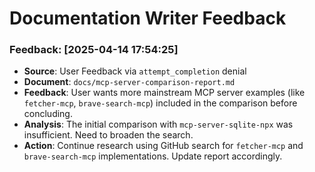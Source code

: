 # Documentation Writer Feedback
<!-- Entries below should be added reverse chronologically (newest first) -->
### Feedback: [2025-04-14 17:54:25]
- **Source**: User Feedback via `attempt_completion` denial
- **Document**: `docs/mcp-server-comparison-report.md`
- **Feedback**: User wants more mainstream MCP server examples (like `fetcher-mcp`, `brave-search-mcp`) included in the comparison before concluding.
- **Analysis**: The initial comparison with `mcp-server-sqlite-npx` was insufficient. Need to broaden the search.
- **Action**: Continue research using GitHub search for `fetcher-mcp` and `brave-search-mcp` implementations. Update report accordingly.

